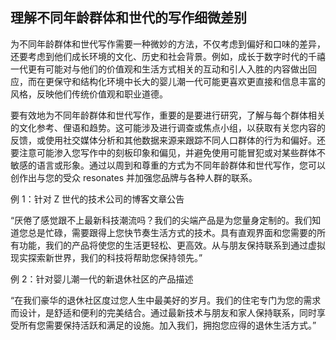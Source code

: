## 理解不同年龄群体和世代的写作细微差别

为不同年龄群体和世代写作需要一种微妙的方法，不仅考虑到偏好和口味的差异，还要考虑到他们成长环境的文化、历史和社会背景。例如，成长于数字时代的千禧一代更有可能对与他们的价值观和生活方式相关的互动和引人入胜的内容做出回应，而在更保守和结构化环境中长大的婴儿潮一代可能更喜欢更直接和信息丰富的风格，反映他们传统价值观和职业道德。

要有效地为不同年龄群体和世代写作，重要的是要进行研究，了解与每个群体相关的文化参考、俚语和趋势。这可能涉及进行调查或焦点小组，以获取有关您内容的反馈，或使用社交媒体分析和其他数据来源来跟踪不同人口群体的行为和偏好。还要注意可能渗入您写作中的刻板印象和偏见，并避免使用可能冒犯或对某些群体不敏感的语言或形象。通过以周到和尊重的方式为不同年龄群体和世代写作，您可以创作出与您的受众 resonates 并加强您品牌与各种人群的联系。

例 1：针对 Z 世代的技术公司的博客文章公告

“厌倦了感觉跟不上最新科技潮流吗？我们的尖端产品是为您量身定制的。我们知道您总是忙碌，需要跟得上您快节奏生活方式的技术。具有直观界面和您需要的所有功能，我们的产品将使您的生活更轻松、更高效。从与朋友保持联系到通过虚拟现实探索新世界，我们的科技将帮助您保持领先。”

例 2：针对婴儿潮一代的新退休社区的产品描述

“在我们豪华的退休社区度过您人生中最美好的岁月。我们的住宅专门为您的需求而设计，是舒适和便利的完美结合。通过最新技术与朋友和家人保持联系，同时享受所有您需要保持活跃和满足的设施。加入我们，拥抱您应得的退休生活方式。”
